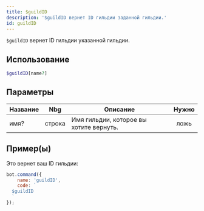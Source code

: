 ```yaml
---
title: $guildID
description: '$guildID вернет ID гильдии заданной гильдии.'
id: guildID
---
```


`$guildID` вернет ID гильдии указанной гильдии.

## Использование

```php
$guildID[name?]
```

## Параметры

| Название | Nbg    | Описание                                | Нужно |
| -------- | ------ | --------------------------------------- |:-----:|
| имя?     | строка | Имя гильдии, которое вы хотите вернуть. | ложь  |

## Пример(ы)

Это вернет ваш ID гильдии:

```javascript
bot.command({
    name: 'guildID',
    code: `
  $guildID
  `
});
```
